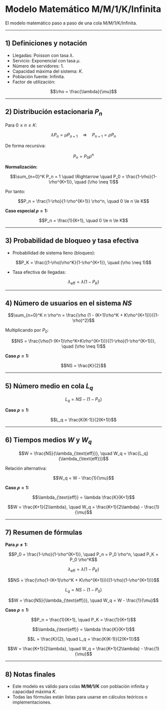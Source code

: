 
# Modelo Matemático M/M/1/K/Infinita

El modelo matemático paso a paso de una cola M/M/1/K/Infinita.  

---

## 1) Definiciones y notación

- Llegadas: Poisson con tasa $\lambda$.  
- Servicio: Exponencial con tasa $\mu$.  
- Número de servidores: $1$.  
- Capacidad máxima del sistema: $K$.  
- Población fuente: Infinita.  
- Factor de utilización:  

```math
\rho = \frac{\lambda}{\mu}
```

---

## 2) Distribución estacionaria $P_n$

Para $0 \le n \le K$:

```math
\lambda P_n = \mu P_{n+1} \quad \Rightarrow \quad P_{n+1} = \rho P_n
```

De forma recursiva:

```math
P_n = P_0 \rho^n
```

**Normalización:**  

```math
\sum_{n=0}^K P_n = 1 \quad \Rightarrow \quad P_0 = \frac{1-\rho}{1-\rho^{K+1}}, \quad (\rho \neq 1)
```

Por tanto:

```math
P_n = \frac{1-\rho}{1-\rho^{K+1}} \rho^n, \quad 0 \le n \le K
```

**Caso especial $\rho=1$:**
```math
P_n = \frac{1}{K+1}, \quad 0 \le n \le K
```

---

## 3) Probabilidad de bloqueo y tasa efectiva

- Probabilidad de sistema lleno (bloqueo):  

```math
P_K = \frac{(1-\rho)\rho^K}{1-\rho^{K+1}}, \quad (\rho \neq 1)
```

- Tasa efectiva de llegadas:  

```math
\lambda_{\text{eff}} = \lambda(1 - P_K)
```

---

## 4) Número de usuarios en el sistema $NS$

```math
\sum_{n=0}^K n \rho^n = \frac{\rho (1 - (K+1)\rho^K + K\rho^{K+1})}{(1-\rho)^2}
```

Multiplicando por $P_0$:  

```math
NS = \frac{\rho(1-(K+1)\rho^K+K\rho^{K+1})}{(1-\rho)(1-\rho^{K+1})}, \quad (\rho \neq 1)
```

**Caso $\rho=1$:**
```math
NS = \frac{K}{2}
```

---

## 5) Número medio en cola $L_q$

```math
L_q = NS - (1-P_0)
```

**Caso $\rho=1$:**
```math
L_q = \frac{K(K-1)}{2(K+1)}
```

---

## 6) Tiempos medios $W$ y $W_q$

```math
W = \frac{NS}{\lambda_{\text{eff}}}, \quad W_q = \frac{L_q}{\lambda_{\text{eff}}}
```

Relación alternativa:  

```math
W_q = W - \frac{1}{\mu}
```

**Caso $\rho=1$:**
```math
\lambda_{\text{eff}} = \lambda \frac{K}{K+1}
```
```math
W = \frac{K+1}{2\lambda}, \quad W_q = \frac{K+1}{2\lambda} - \frac{1}{\mu}
```

---

## 7) Resumen de fórmulas

**Para $\rho \neq 1$:**
```math
P_0 = \frac{1-\rho}{1-\rho^{K+1}}, \quad P_n = P_0 \rho^n, \quad P_K = P_0 \rho^K
```
```math
\lambda_{\text{eff}} = \lambda(1-P_K)
```
```math
NS = \frac{\rho(1-(K+1)\rho^K + K\rho^{K+1})}{(1-\rho)(1-\rho^{K+1})}
```
```math
L_q = NS - (1-P_0)
```
```math
W = \frac{NS}{\lambda_{\text{eff}}}, \quad W_q = W - \frac{1}{\mu}
```

**Caso $\rho=1$:**
```math
P_n = \frac{1}{K+1}, \quad P_K = \frac{1}{K+1}
```
```math
\lambda_{\text{eff}} = \lambda \frac{K}{K+1}
```
```math
L = \frac{K}{2}, \quad L_q = \frac{K(K-1)}{2(K+1)}
```
```math
W = \frac{K+1}{2\lambda}, \quad W_q = \frac{K+1}{2\lambda} - \frac{1}{\mu}
```

---

## 8) Notas finales

- Este modelo es válido para colas **M/M/1/K** con población infinita y capacidad máxima $K$.  
- Todas las fórmulas están listas para usarse en cálculos teóricos o implementaciones.  
